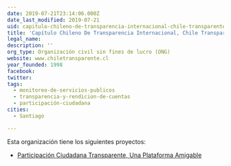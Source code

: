 ```yaml
---
date: 2019-07-21T23:14:06.000Z
date_last_modified: 2019-07-21
uid: capitulo-chileno-de-transparencia-internacional-chile-transparente
title: 'Capítulo Chileno De Transparencia Internacional, Chile Transparente'
legal_name: 
description: ''
org_type: Organización civil sin fines de lucro (ONG)
website: www.chiletransparente.cl
year_founded: 1998
facebook: 
twitter: 
tags:
  - monitoreo-de-servicios-publicos
  - transparencia-y-rendicion-de-cuentas
  - participación-ciudadana
cities: 
  - Santiago

---
```


Esta organización tiene los siguientes proyectos:

- [Participación Ciudadana Transparente, Una Plataforma Amigable](/proyectos/participacion-ciudadana-transparente-una-plataforma-amigable)

